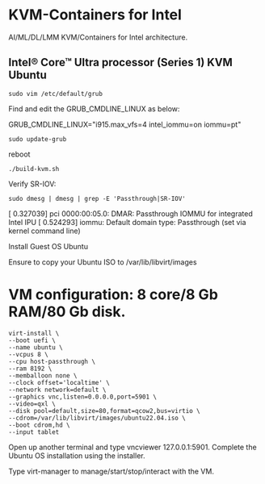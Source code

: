 # KVM-Containers for Intel

AI/ML/DL/LMM KVM/Containers for Intel architecture.

## Intel® Core™ Ultra processor (Series 1) KVM Ubuntu

```
sudo vim /etc/default/grub
```

Find and edit the GRUB_CMDLINE_LINUX as below:

GRUB_CMDLINE_LINUX="i915.max_vfs=4 intel_iommu=on iommu=pt"

```
sudo update-grub
```

reboot

```
./build-kvm.sh
```

Verify SR-IOV: 

```
sudo dmesg | dmesg | grep -E 'Passthrough|SR-IOV'
```

[    0.327039] pci 0000:00:05.0: DMAR: Passthrough IOMMU for integrated Intel IPU
[    0.524293] iommu: Default domain type: Passthrough (set via kernel command line)


Install Guest OS Ubuntu


Ensure to copy your Ubuntu ISO to /var/lib/libvirt/images 

# VM configuration: 8 core/8 Gb RAM/80 Gb disk.
```
virt-install \
--boot uefi \
--name ubuntu \
--vcpus 8 \
--cpu host-passthrough \
--ram 8192 \
--memballoon none \
--clock offset='localtime' \
--network network=default \
--graphics vnc,listen=0.0.0.0,port=5901 \
--video=qxl \
--disk pool=default,size=80,format=qcow2,bus=virtio \
--cdrom=/var/lib/libvirt/images/ubuntu22.04.iso \
--boot cdrom,hd \
--input tablet
```


Open up another terminal and type vncviewer 127.0.0.1:5901. Complete the Ubuntu OS installation using the installer.


Type virt-manager to manage/start/stop/interact with the VM.

